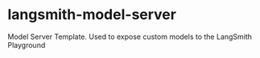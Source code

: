 # langsmith-model-server
Model Server Template. Used to expose custom models to the LangSmith Playground
